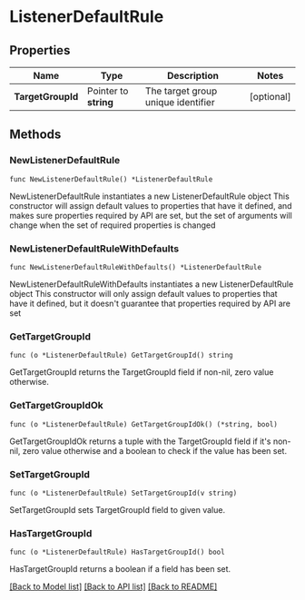 # ListenerDefaultRule

## Properties

Name | Type | Description | Notes
------------ | ------------- | ------------- | -------------
**TargetGroupId** | Pointer to **string** | The target group unique identifier | [optional] 

## Methods

### NewListenerDefaultRule

`func NewListenerDefaultRule() *ListenerDefaultRule`

NewListenerDefaultRule instantiates a new ListenerDefaultRule object
This constructor will assign default values to properties that have it defined,
and makes sure properties required by API are set, but the set of arguments
will change when the set of required properties is changed

### NewListenerDefaultRuleWithDefaults

`func NewListenerDefaultRuleWithDefaults() *ListenerDefaultRule`

NewListenerDefaultRuleWithDefaults instantiates a new ListenerDefaultRule object
This constructor will only assign default values to properties that have it defined,
but it doesn't guarantee that properties required by API are set

### GetTargetGroupId

`func (o *ListenerDefaultRule) GetTargetGroupId() string`

GetTargetGroupId returns the TargetGroupId field if non-nil, zero value otherwise.

### GetTargetGroupIdOk

`func (o *ListenerDefaultRule) GetTargetGroupIdOk() (*string, bool)`

GetTargetGroupIdOk returns a tuple with the TargetGroupId field if it's non-nil, zero value otherwise
and a boolean to check if the value has been set.

### SetTargetGroupId

`func (o *ListenerDefaultRule) SetTargetGroupId(v string)`

SetTargetGroupId sets TargetGroupId field to given value.

### HasTargetGroupId

`func (o *ListenerDefaultRule) HasTargetGroupId() bool`

HasTargetGroupId returns a boolean if a field has been set.


[[Back to Model list]](../README.md#documentation-for-models) [[Back to API list]](../README.md#documentation-for-api-endpoints) [[Back to README]](../README.md)


